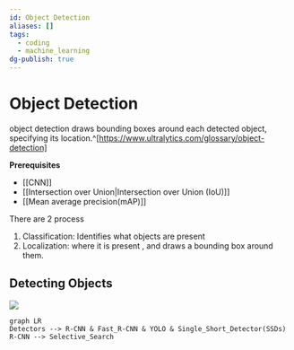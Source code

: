 ```yaml
---
id: Object Detection
aliases: []
tags:
  - coding
  - machine_learning
dg-publish: true
---
```

# Object Detection
object detection draws bounding boxes around each detected object, specifying its location.^[https://www.ultralytics.com/glossary/object-detection]

**Prerequisites**
- [[CNN]]
- [[Intersection over Union|Intersection over Union (IoU)]]
- [[Mean average precision(mAP)]]

There are 2 process
1. Classification: Identifies what objects are present
2. Localization: where it is present , and draws a bounding box around them.

## Detecting Objects

![](https://b2633864.smushcdn.com/2633864/wp-content/uploads/2018/11/yolo_design.jpg?lossy=2&strip=1&webp=1)

```mermaid
graph LR
Detectors --> R-CNN & Fast_R-CNN & YOLO & Single_Short_Detector(SSDs)
R-CNN --> Selective_Search

```

